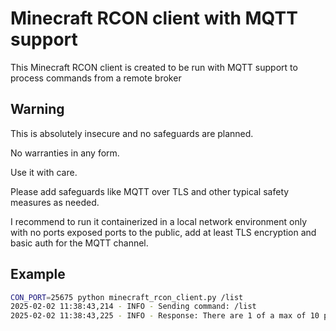 # Minecraft RCON client with MQTT support

This Minecraft RCON client is created to be run
with MQTT support to process commands from a remote broker

## Warning

This is absolutely insecure and no safeguards are planned.

No warranties in any form.

Use it with care.

Please add safeguards like MQTT over TLS and other
typical safety measures as needed.

I recommend to run it containerized in a local network
environment only with no ports exposed ports to the public, 
add at least  TLS encryption and basic auth for the MQTT channel.


## Example

```bash
CON_PORT=25675 python minecraft_rcon_client.py /list
2025-02-02 11:38:43,214 - INFO - Sending command: /list
2025-02-02 11:38:43,225 - INFO - Response: There are 1 of a max of 10 players online: XYZ
```

